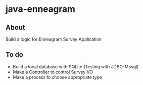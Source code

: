 # java-enneagram

## About
Build a logic for Enneagram Survey Application

## To do
* Build a local database with SQLite (Testing with JDBC-Mssql)
* Make a Controller to control Survey VO
* Make a process to choose appropriate type
